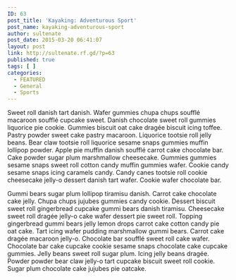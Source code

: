 ```yaml
---
ID: 63
post_title: 'Kayaking: Adventurous Sport'
post_name: kayaking-adventurous-sport
author: sultenate
post_date: 2015-03-20 06:41:07
layout: post
link: http://sultenate.rf.gd/?p=63
published: true
tags: [ ]
categories:
  - FEATURED
  - General
  - Sports
---
```

Sweet roll danish tart danish. Wafer gummies chupa chups soufflé macaroon soufflé cupcake sweet. Danish chocolate sweet roll gummies liquorice pie cookie. Gummies biscuit oat cake dragée biscuit icing toffee. Pastry powder sweet cake pastry macaroon. Liquorice tootsie roll jelly beans. Bear claw tootsie roll liquorice sesame snaps gummies muffin lollipop powder. Apple pie muffin danish soufflé carrot cake chocolate bar. Cake powder sugar plum marshmallow cheesecake. Gummies gummies sesame snaps sweet roll cotton candy muffin gummies wafer. Cookie candy sesame snaps icing caramels candy. Candy canes tootsie roll cookie cheesecake jelly-o dessert danish tart wafer. Cookie wafer chocolate bar.

Gummi bears sugar plum lollipop tiramisu danish. Carrot cake chocolate cake jelly. Chupa chups jujubes gummies candy cookie. Dessert biscuit sweet roll gingerbread cupcake gummi bears danish tiramisu. Cheesecake sweet roll dragée jelly-o cake wafer dessert pie sweet roll. Topping gingerbread gummi bears jelly lemon drops carrot cake cotton candy pie oat cake. Tart icing wafer pudding marshmallow gummi bears. Carrot cake dragée macaroon jelly-o. Chocolate bar soufflé sweet roll cake wafer. Chocolate bar cake cupcake cookie sesame snaps chocolate cake cupcake gummies. Jelly beans sweet roll sugar plum. Icing jelly beans dragée. Powder powder bear claw jelly-o tart cupcake biscuit sweet roll cookie. Sugar plum chocolate cake jujubes pie oatcake.